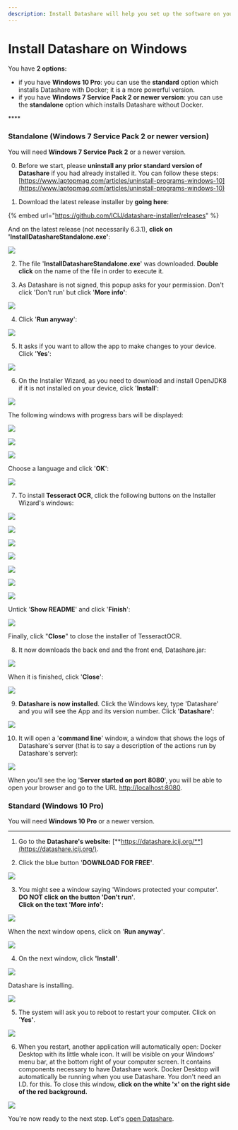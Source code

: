 ```yaml
---
description: Install Datashare will help you set up the software on your computer.
---
```


# Install Datashare on Windows

You have **2 options:**

* if you have **Windows 10 Pro**: you can use the **standard** option which installs Datashare with Docker; it is a more powerful version.
* if you have **Windows 7 Service Pack 2 or newer version**: you can use the **standalone** option which installs Datashare without Docker.

\*\*\*\*

### **Standalone \(Windows 7 Service Pack 2 or newer version\)**

You will need **Windows 7 Service Pack 2** or a newer version.

 0. Before we start, please **uninstall any prior standard version of Datashare** if you had already installed it. You can follow these steps: [https://www.laptopmag.com/articles/uninstall-programs-windows-10](https://www.laptopmag.com/articles/uninstall-programs-windows-10)

1. Download the latest release installer by **going here**:

{% embed url="https://github.com/ICIJ/datashare-installer/releases" %}

And on the latest release \(not necessarily 6.3.1\), **click on 'InstallDatashareStandalone.exe'**:

![](../.gitbook/assets/screenshot-2020-04-30-at-10.51.47.png)

 2. The file '**InstallDatashareStandalone.exe**' was downloaded. **Double click** on the name of the file in order to execute it.

 3. As Datashare is not signed, this popup asks for your permission. Don't click 'Don't run' but click '**More info'**: 

![](../.gitbook/assets/virtualbox_windev1808eval_1_19_03_2020_15_45_55.png)

 4. Click '**Run anyway**':

![](../.gitbook/assets/virtualbox_windev1808eval_1_19_03_2020_15_46_41.png)

 5. It asks if you want to allow the app to make changes to your device. Click '**Yes**':

![](../.gitbook/assets/virtualbox_windev1808eval_1_19_03_2020_15_48_53.png)

 6. On the Installer Wizard, as you need to download and install OpenJDK8 if it is not installed on your device, click '**Install**':

![](../.gitbook/assets/virtualbox_windev1808eval_1_19_03_2020_15_49_28.png)

The following windows with progress bars will be displayed:

![](../.gitbook/assets/virtualbox_windev1808eval_1_19_03_2020_15_49_41.png)

![](../.gitbook/assets/virtualbox_windev1808eval_1_19_03_2020_15_50_01.png)

![](../.gitbook/assets/virtualbox_windev1808eval_1_19_03_2020_15_50_21.png)

Choose a language and click '**OK**':

![](../.gitbook/assets/virtualbox_windev1808eval_1_19_03_2020_15_50_35.png)

 7. To install **Tesseract OCR**, click the following buttons on the Installer Wizard's windows:

![](../.gitbook/assets/virtualbox_windev1808eval_1_19_03_2020_15_50_45.png)

![](../.gitbook/assets/virtualbox_windev1808eval_1_19_03_2020_15_50_58.png)

![](../.gitbook/assets/virtualbox_windev1808eval_1_19_03_2020_15_51_08.png)

![](../.gitbook/assets/virtualbox_windev1808eval_1_19_03_2020_15_51_19.png)

![](../.gitbook/assets/virtualbox_windev1808eval_1_19_03_2020_15_51_34.png)

![](../.gitbook/assets/virtualbox_windev1808eval_1_19_03_2020_15_51_47.png)

![](../.gitbook/assets/virtualbox_windev1808eval_1_19_03_2020_15_51_59.png)

Untick '**Show README**' and click '**Finish**':

![](../.gitbook/assets/virtualbox_windev1808eval_1_19_03_2020_15_52_14.png)

Finally, click "**Close**" to close the installer of TesseractOCR.

 8. It now downloads the back end and the front end, Datashare.jar:

![](../.gitbook/assets/virtualbox_windev1808eval_1_19_03_2020_15_52_27.png)

When it is finished, click '**Close**':

![](../.gitbook/assets/virtualbox_windev1808eval_1_19_03_2020_15_55_17.png)

 9. **Datashare is now installed**. Click the Windows key, type 'Datashare' and you will see the App and its version number. Click '**Datashare**':

![](../.gitbook/assets/virtualbox_windev1808eval_1_19_03_2020_15_56_06.png)

  
 10. It will open a '**command line**' window, a window that shows the logs of Datashare's server \(that is to say a description of the actions run by Datashare's server\):

![](../.gitbook/assets/virtualbox_windev1808eval_1_19_03_2020_15_56_19.png)



When you'll see the log '**Server started on port 8080**', you will be able to open your browser and go to the URL [http://localhost:8080](http://localhost:8080/).

### **Standard \(Windows 10 Pro\)**

You will need **Windows 10 Pro** or a newer version.   
****  
1. Go to the **Datashare's website:** [**https://datashare.icij.org/**](https://datashare.icij.org/).

2. Click the blue button '**DOWNLOAD FOR FREE'**.

![](../.gitbook/assets/landing-windows.png)

3. You might see a window saying 'Windows protected your computer'.   
**DO NOT click on the button 'Don't run'**.   
**Click on the text 'More info':**

![](../.gitbook/assets/windows-protected-your-pc.jpg)

When the next window opens, click on '**Run anyway'**.

![](../.gitbook/assets/run-anyway.png)

  
4. On the next window, click **'Install'**.

![](../.gitbook/assets/capture-de-cran-26%20%281%29.png)

Datashare is installing.

![](../.gitbook/assets/capture-de-cran-27.png)

5. The system will ask you to reboot to restart your computer. Click on '**Yes'**.

![](../.gitbook/assets/yes%20%281%29.png)

6. When you restart, another application will automatically open: Docker Desktop with its little whale icon. It will be visible on your Windows' menu bar, at the bottom right of your computer screen. It contains components necessary to have Datashare work. Docker Desktop will automatically be running when you use Datashare. You don't need an I.D. for this. To close this window, **click on the white 'x' on the right side of the red background.**

![](../.gitbook/assets/capture-de-cran-31.png)

You're now ready to the next step. Let's [open Datashare](https://icij.gitbook.io/datashare/windows/open-datashare-on-windows).

